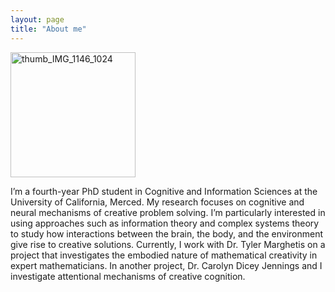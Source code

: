 ```yaml
---
layout: page
title: "About me"
---
```


<img src="thumb_IMG_1146_1024.jpg" alt="thumb_IMG_1146_1024" width="200"/>

I’m a fourth-year PhD student in Cognitive and Information Sciences at the University of California, Merced. 
My research focuses on cognitive and neural mechanisms of creative problem solving. I’m particularly interested in using approaches such as information theory and complex systems theory to study how interactions between the brain, the body, and the environment give rise to creative solutions. 
Currently, I work with Dr. Tyler Marghetis on a project that investigates the embodied nature of mathematical creativity in expert mathematicians.
In another project, Dr. Carolyn Dicey Jennings and I investigate attentional mechanisms of creative cognition.

